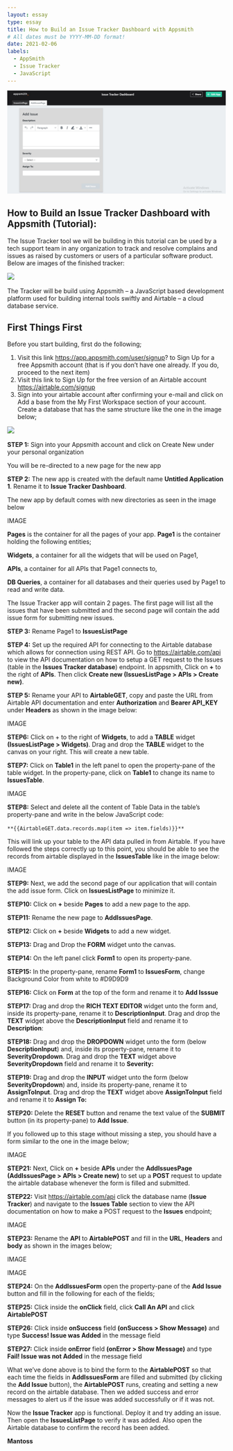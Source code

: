 ```yaml
---
layout: essay
type: essay
title: How to Build an Issue Tracker Dashboard with Appsmith
# All dates must be YYYY-MM-DD format!
date: 2021-02-06
labels:
  - AppSmith
  - Issue Tracker
  - JavaScript
---
```


<img class="ui medium center" src="../images/issue-tracker2.jpg">

## How to Build an Issue Tracker Dashboard with Appsmith (Tutorial):

The Issue Tracker tool we will be building in this tutorial can be used by a tech support team in any organization to track and resolve complains and issues as raised by customers or users of a particular software product. Below are images of the finished tracker:

<img class="ui medium left floated image" src="../images/rtfm.png">

The Tracker will be build using Appsmith – a JavaScript based development platform used for building internal tools swiftly and Airtable – a cloud database service.

## First Things First

Before you start building, first do the following;

1. Visit this link https://app.appsmith.com/user/signup? to Sign Up for a free Appsmith account (that is if you don’t have one already. If you do, proceed to the next item)
2. Visit this link to Sign Up for the free version of an Airtable account https://airtable.com/signup
3. Sign into your airtable account after confirming your e-mail and click on Add a base from the My First Workspace section of your account. Create a database that has the same structure like the one in the image below;

<img class="ui medium left floated image" src="../images/rtfm.png">

**STEP 1:** Sign into your Appsmith account and click on Create New under your personal organization

You will be re-directed to a new page for the new app

**STEP 2:** The new app is created with the default name **Untitled Application 1**. Rename it to **Issue Tracker Dashboard**.

The new app by default comes with new directories as seen in the image below

IMAGE

**Pages** is the container for all the pages of your app. **Page1** is the container holding the following entities;

**Widgets**, a container for all the widgets that will be used on Page1,

**APIs**, a container for all APIs that Page1 connects to,

**DB Queries**, a container for all databases and their queries used by Page1 to read and write data.

The Issue Tracker app will contain 2 pages. The first page will list all the issues that have been submitted and the second page will contain the add issue form for submitting new issues.

**STEP 3:** Rename Page1 to **IssuesListPage**

**STEP 4:** Set up the required API for connecting to the Airtable database which allows for connection using REST API. Go to https://airtable.com/api to view the API documentation on how to setup a GET request to the Issues (table in the **Issues Tracker database**) endpoint. In appsmith, Click on **+** to the right of **APIs**. Then click **Create new (IssuesListPage > APIs > Create new)**.

**STEP 5:** Rename your API to **AirtableGET**, copy and paste the URL from Airtable API documentation and enter **Authorization** and **Bearer API_KEY** under **Headers** as shown in the image below:

IMAGE

**STEP6:** Click on + to the right of **Widgets**, to add a **TABLE** widget **(IssuesListPage > Widgets)**. Drag and drop the **TABLE** widget to the canvas on your right. This will create a new table.

**STEP7:** Click on **Table1** in the left panel to open the property-pane of the table widget. In the property-pane, click on **Table1** to change its name to **IssuesTable**.

IMAGE

**STEP8:** Select and delete all the content of Table Data in the table’s property-pane and write in the below JavaScript code: 

`**{{AirtableGET.data.records.map(item => item.fields)}}**`

This will link up your table to the API data pulled in from Airtable. If you have followed the steps correctly up to this point, you should be able to see the records from airtable displayed in the **IssuesTable** like in the image below:

IMAGE

**STEP9:** Next, we add the second page of our application that will contain the add issue form. Click on **IssuesListPage** to minimize it.

**STEP10:** Click on **+** beside **Pages** to add a new page to the app.

**STEP11:** Rename the new page to **AddIssuesPage**.

**STEP12:** Click on **+** beside **Widgets** to add a new widget.

**STEP13:** Drag and Drop the **FORM** widget unto the canvas.

**STEP14:** On the left panel click **Form1** to open its property-pane.

**STEP15:** In the property-pane, rename **Form1** to **IssuesForm**, change Background Color from white to #D9D9D9

**STEP16:** Click on **Form** at the top of the form and rename it to **Add Isssue**

**STEP17:** Drag and drop the **RICH TEXT EDITOR** widget unto the form and, inside its property-pane, rename it to **DescriptionInput**.  Drag and drop the **TEXT** widget above the **DescriptionInput** field and rename it to **Description**: 

**STEP18:** Drag and drop the **DROPDOWN** widget unto the form (below **DescriptionInput**) and, inside its property-pane, rename it to **SeverityDropdown**.  Drag and drop the **TEXT** widget above **SeverityDropdown** field and rename it to **Severity:**

**STEP19:** Drag and drop the **INPUT** widget unto the form (below **SeverityDropdown**) and, inside its property-pane, rename it to **AssignToInput**.  Drag and drop the **TEXT** widget above **AssignToInput** field and rename it to **Assign To:**

**STEP20:** Delete the **RESET** button and rename the text value of the **SUBMIT** button (in its property-pane) to **Add Issue**.

If you followed up to this stage without missing a step, you should have a form similar to the one in the image below;

IMAGE

**STEP21:** Next, Click on **+** beside **APIs** under the **AddIssuesPage** **(AddIssuesPage > APIs > Create new)** to set up a **POST** request to update the airtable database whenever the form is filled and submitted.

**STEP22:** Visit https://airtable.com/api click the database name (**Issue Tracker**) and navigate to the **Issues Table** section to view the API documentation on how to make a POST request to the **Issues** endpoint;

IMAGE

**STEP23:** Rename the **API** to **AirtablePOST** and fill in the **URL**, **Headers** and **body** as shown in the images below;

IMAGE

IMAGE

**STEP24:** On the **AddIssuesForm** open the property-pane of the **Add Issue** button and fill in the following for each of the fields;

**STEP25:** Click inside the **onClick** field, click **Call An API** and click **AirtablePOST**

**STEP26:** Click inside **onSuccess** field **(onSuccess > Show Message)** and type **Success! Issue was Added** in the message field

**STEP27:** Click inside **onError** field **(onError > Show Message)** and type **Fail! Issue was not Added** in the message field

What we’ve done above is to bind the form to the **AirtablePOST** so that each time the fields in **AddIssuesForm** are filled and submitted (by clicking the **Add Issue** button), the **AirtablePOST** runs, creating and setting a new record on the airtable database. Then we added success and error messages to alert us if the issue was added successfully or if it was not.

Now the **Issue Tracker** app is functional. Deploy it and try adding an issue. Then open the **IssuesListPage** to verify it was added. Also open the Airtable database to confirm the record has been added.

**Mantoss**
